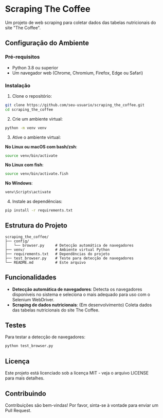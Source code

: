 # Scraping The Coffee

Um projeto de web scraping para coletar dados das tabelas nutricionais do site "The Coffee".

## Configuração do Ambiente

### Pré-requisitos
- Python 3.8 ou superior
- Um navegador web (Chrome, Chromium, Firefox, Edge ou Safari)

### Instalação

1. Clone o repositório:
```bash
git clone https://github.com/seu-usuario/scraping_the_coffee.git
cd scraping_the_coffee
```

2. Crie um ambiente virtual:
```bash
python -m venv venv
```

3. Ative o ambiente virtual:

**No Linux ou macOS com bash/zsh**:
```bash
source venv/bin/activate
```

**No Linux com fish**:
```bash
source venv/bin/activate.fish
```

**No Windows**:
```bash
venv\Scripts\activate
```

4. Instale as dependências:
```bash
pip install -r requirements.txt
```

## Estrutura do Projeto

```
scraping_the_coffee/
├── config/
│   └── browser.py     # Detecção automática de navegadores
├── venv/              # Ambiente virtual Python
├── requirements.txt   # Dependências do projeto
├── test_browser.py    # Teste para detecção de navegadores
└── README.md          # Este arquivo
```

## Funcionalidades

- **Detecção automática de navegadores**: Detecta os navegadores disponíveis no sistema e seleciona o mais adequado para uso com o Selenium WebDriver.
- **Scraping de dados nutricionais**: (Em desenvolvimento) Coleta dados das tabelas nutricionais do site The Coffee.

## Testes

Para testar a detecção de navegadores:

```bash
python test_browser.py
```

## Licença

Este projeto está licenciado sob a licença MIT - veja o arquivo LICENSE para mais detalhes.

## Contribuindo

Contribuições são bem-vindas! Por favor, sinta-se à vontade para enviar um Pull Request.
